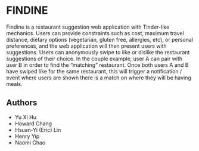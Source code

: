 # FINDINE

Findine is a restaurant suggestion web application with Tinder-like mechanics. Users can provide constraints such as cost, maximum travel distance, dietary options (vegetarian, gluten free, allergies, etc), or personal preferences, and the web application will then present users with suggestions. Users can anonymously swipe to like or dislike the restaurant
suggestions of their choice. In the couple example, user A can pair with user B in order
to find the “matching” restaurant. Once both users A and B have swiped like for the
same restaurant, this will trigger a notification / event where users are shown there is a
match on where they will be having meals.

## Authors
- Yu Xi Hu
- Howard Chang
- Hsuan-Yi (Eric) Lin
- Henry Yip
- Naomi Chao